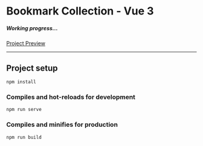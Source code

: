 # Bookmark Collection - Vue 3

##### Working progress...

[Project Preview](https://zealous-curran-79788d.netlify.app/#/)

---

## Project setup

```
npm install
```

### Compiles and hot-reloads for development

```
npm run serve
```

### Compiles and minifies for production

```
npm run build
```
